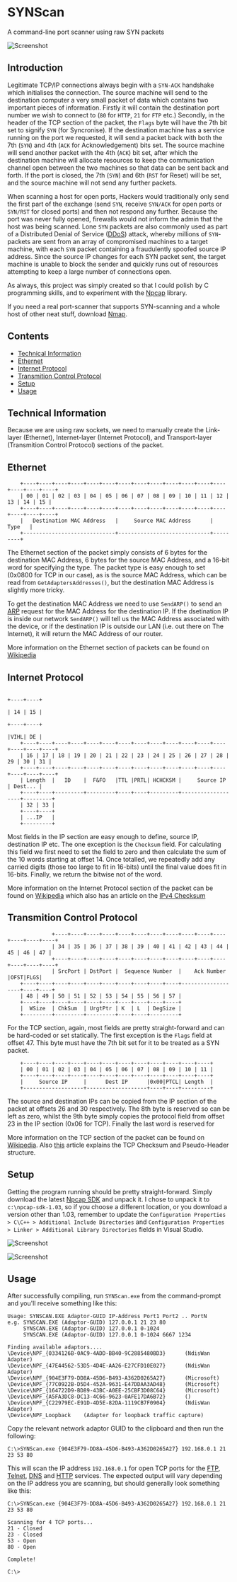 # SYNScan
A command-line port scanner using raw SYN packets

![Screenshot](https://github.com/James-P-D/SYNScan/blob/master/Screenshot.gif)

## Introduction

Legitimate TCP/IP connections always begin with a `SYN-ACK` handshake which initialises the connection. The source machine will send to the destination computer a very small packet of data which contains two important pieces of information. Firstly it will contain the destination port number we wish to connect to (`80` for `HTTP`, `21` for `FTP` etc.) Secondly, in the header of the TCP section of the packet, the `Flags` byte will have the 7th bit set to signify `SYN` (for Syncronise). If the destination machine has a service running on the port we requested, it will send a packet back with both the 7th (`SYN`) and 4th (`ACK` for Acknowledgement) bits set. The source machine will send another packet with the 4th (`ACK`) bit set, after which the destination machine will allocate resources to keep the communication channel open between the two machines so that data can be sent back and forth. If the port is closed, the 7th (`SYN`) and 6th (`RST` for Reset) will be set, and the source machine will not send any further packets.

When scanning a host for open ports, Hackers would traditionally only send the first part of the exchange (send `SYN`, receive `SYN/ACK` for open ports or `SYN/RST` for closed ports) and then not respond any further. Because the port was never fully opened, firewalls would not inform the admin that the host was being scanned. Lone `SYN` packets are also commonly used as part of a Distributed Denial of Service ([DDoS](https://en.wikipedia.org/wiki/Denial-of-service_attack)) attack, whereby millions of `SYN`-packets are sent from an array of compromised machines to a target machine, with each `SYN` packet containing a fraudulently spoofed source IP address. Since the source IP changes for each SYN packet sent, the target machine is unable to block the sender and quickly runs out of resources attempting to keep a large number of connections open.

As always, this project was simply created so that I could polish by C programming skills, and to experiment with the [Npcap](https://nmap.org/npcap/) library.

If you need a real port-scanner that supports SYN-scanning and a whole host of other neat stuff, download [Nmap](https://nmap.org/).

## Contents

* [Technical Information](#Technical-Information)
* [Ethernet](#Ethernet)
* [Internet Protocol](#Internet-Protocol)
* [Transmition Control Protocol](#Transmition-Control-Protocol)
* [Setup](#Setup)
* [Usage](#Usage)

## Technical Information

Because we are using raw sockets, we need to manually create the Link-layer (Ethernet), Internet-layer (Internet Protocol), and Transport-layer (Transmition Control Protocol) sections of the packet.

## Ethernet

```
    +----+----+----+----+----+----+----+----+----+----+----+----+----+----+----+----+
    | 00 | 01 | 02 | 03 | 04 | 05 | 06 | 07 | 08 | 09 | 10 | 11 | 12 | 13 | 14 | 15 |
    +----+----+----+----+----+----+----+----+----+----+----+----+----+----+----+----+
    |   Destination MAC Address   |     Source MAC Address      |  Type   |
    +-----------------------------+-----------------------------+---------+
```

The Ethernet section of the packet simply consists of 6 bytes for the destination MAC Address, 6 bytes for the source MAC Address, and a 16-bit word for specifying the type. The packet type is easy enough to set (0x0800 for TCP in our case), as is the source MAC Address, which can be read from `GetAdaptersAddresses()`, but the destination MAC Address is slightly more tricky.

To get the destination MAC Address we need to use `SendARP()` to send an [ARP](https://en.wikipedia.org/wiki/Address_Resolution_Protocol) request for the MAC Address for the destination IP. If the dsetination IP is inside our network `SendARP()` will tell us the MAC Address associated with the device, or if the destination IP is outside our LAN (i.e. out there on The Internet), it will return the MAC Address of our router.

More information on the Ethernet section of packets can be found on [Wikipedia](https://en.wikipedia.org/wiki/Ethernet_frame#Ethernet_II)

## Internet Protocol

```
                                                                          +----+----+
                                                                          | 14 | 15 |
                                                                          +----+----+
                                                                          |VIHL| DE |
    +----+----+----+----+----+----+----+----+----+----+----+----+----+----+----+----+
    | 16 | 17 | 18 | 19 | 20 | 21 | 22 | 23 | 24 | 25 | 26 | 27 | 28 | 29 | 30 | 31 |
    +----+----+----+----+----+----+----+----+----+----+----+----+----+----+----+----+
    | Length  |   ID    |  F&FO   |TTL |PRTL| HCHCKSM |     Source IP     | Dest... |
    +----+----+---------+---------+----+----+---------+-------------------+---------+
    | 32 | 33 |
    +----+----+
    | ...IP   |
    +---------+
```

Most fields in the IP section are easy enough to define, source IP, destination IP etc. The one exception is the `Checksum` field. For calculating this field we first need to set the field to zero and then calculate the sum of the 10 words starting at offset 14. Once totalled, we repeatedly add any carried digits (those too large to fit in 16-bits) until the final value does fit in 16-bits. Finally, we return the bitwise not of the word.

More information on the Internet Protocol section of the packet can be found on [Wikipedia](https://en.wikipedia.org/wiki/IPv4#Header) which also has an article on the [IPv4 Checksum](https://en.wikipedia.org/wiki/IPv4_header_checksum)

## Transmition Control Protocol

```
              +----+----+----+----+----+----+----+----+----+----+----+----+----+----+
              | 34 | 35 | 36 | 37 | 38 | 39 | 40 | 41 | 42 | 43 | 44 | 45 | 46 | 47 |
              +----+----+----+----+----+----+----+----+----+----+----+----+----+----+
              | SrcPort | DstPort |  Sequence Number  |    Ack Number     |OFST|FLGS|
    +----+----+----+----+----+----+----+----+----+----+-------------------+----+----+
    | 48 | 49 | 50 | 51 | 52 | 53 | 54 | 55 | 56 | 57 |
    +----+----+----+----+----+----+----+----+----+----+
    |  WSize  | ChkSum  | UrgtPtr | K  | L  | DegSize |
    +---------+---------+---------+----+----+---------+
```

For the TCP section, again, most fields are pretty straight-forward and can be hard-coded or set statically. The first exception is the `Flags` field at offset 47. This byte must have the 7th bit set for it to be treated as a SYN packet. 

```
    +----+----+----+----+----+----+----+----+----+----+----+----+
    | 00 | 01 | 02 | 03 | 04 | 05 | 06 | 07 | 08 | 09 | 10 | 11 |
    +----+----+----+----+----+----+----+----+----+----+----+----+
    |     Source IP     |      Dest IP      |0x00|PTCL| Length  |    
    +-------------------+-------------------+----+----+---------+
```

The source and destination IPs can be copied from the IP section of the packet at offsets 26 and 30 respectively. The 8th byte is reserved so can be left as zero, whilst the 9th byte simply copies the protocol field from offset 23 in the IP section (0x06 for TCP). Finally the last word is reserved for 

More information on the TCP section of the packet can be found on [Wikipedia](https://en.wikipedia.org/wiki/Transmission_Control_Protocol#TCP_segment_structure). Also [this](https://www.securitynik.com/2015/08/calculating-udp-checksum-with-taste-of_3.html) article explains the TCP Checksum and Pseudo-Header structure.

## Setup

Getting the program running should be pretty straight-forward. Simply download the latest [Npcap SDK](https://nmap.org/npcap/) and unpack it. I chose to unpack it to `c:\npcap-sdk-1.03`, so if you choose a different location, or you download a version other than 1.03, remember to update the `Configuration Properties > C\C++ > Additional Include Directories` and `Configuration Properties > Linker > Additional Library Directories` fields in Visual Studio.

![Screenshot](https://github.com/James-P-D/SYNScan/blob/master/properties1.png)

![Screenshot](https://github.com/James-P-D/SYNScan/blob/master/properties2.png)

## Usage

After successfully compiling, run `SYNScan.exe` from the command-prompt and you'll receive something like this:

```
Usage: SYNSCAN.EXE Adaptor-GUID IP-Address Port1 Port2 .. PortN
e.g. SYNSCAN.EXE (Adaptor-GUID) 127.0.0.1 21 23 80
     SYNSCAN.EXE (Adaptor-GUID) 127.0.0.1 0-1024
     SYNSCAN.EXE (Adaptor-GUID) 127.0.0.1 0-1024 6667 1234

Finding available adaptors....
\Device\NPF_{0334126B-0AC9-4ADD-BB40-9C2885480BD3}      (NdisWan Adapter)
\Device\NPF_{47E44562-53D5-4D4E-AA26-E27CFD10E027}      (NdisWan Adapter)
\Device\NPF_{904E3F79-DD8A-45D6-B493-A362D0265A27}      (Microsoft)
\Device\NPF_{77C0922B-D5D4-452A-9631-E47DDAA3AD48}      (Microsoft)
\Device\NPF_{164722D9-BD89-43BC-A0EE-25CBF3D08C64}      (Microsoft)
\Device\NPF_{A5FA3DC8-DC13-4C66-9623-0AFE17DA6B72}      ()
\Device\NPF_{C22979EC-E91D-4D5E-82DA-1119CB7F0904}      (NdisWan Adapter)
\Device\NPF_Loopback    (Adapter for loopback traffic capture)
```

Copy the relevant network adaptor GUID to the clipboard and then run the following:

```
C:\>SYNScan.exe {904E3F79-DD8A-45D6-B493-A362D0265A27} 192.168.0.1 21 23 53 80 
```

This will scan the IP address `192.168.0.1` for open TCP ports for the [FTP](https://en.wikipedia.org/wiki/File_Transfer_Protocol), [Telnet](https://en.wikipedia.org/wiki/Telnet), [DNS](https://en.wikipedia.org/wiki/Domain_Name_System) and [HTTP](https://en.wikipedia.org/wiki/Hypertext_Transfer_Protocol) services. The expected output will vary depending on the IP address you are scanning, but should generally look something like this:

```
C:\>SYNScan.exe {904E3F79-DD8A-45D6-B493-A362D0265A27} 192.168.0.1 21 23 53 80

Scanning for 4 TCP ports...
21 - Closed
23 - Closed
53 - Open
80 - Open

Complete!

C:\>
```